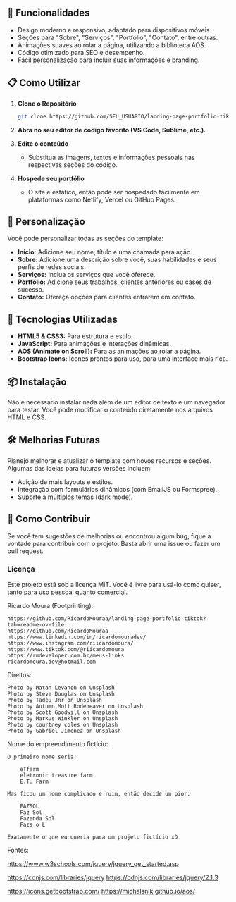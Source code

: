 ## 🚀 Funcionalidades

- Design moderno e responsivo, adaptado para dispositivos móveis.
- Seções para "Sobre", "Serviços", "Portfólio", "Contato", entre outras.
- Animações suaves ao rolar a página, utilizando a biblioteca AOS.
- Código otimizado para SEO e desempenho.
- Fácil personalização para incluir suas informações e branding.

## 📋 Como Utilizar

1. **Clone o Repositório**
   ```bash
   git clone https://github.com/SEU_USUARIO/landing-page-portfolio-tiktok.git
   ```

2. **Abra no seu editor de código favorito (VS Code, Sublime, etc.).**

3. **Edite o conteúdo**
   - Substitua as imagens, textos e informações pessoais nas respectivas seções do código.

4. **Hospede seu portfólio**
   - O site é estático, então pode ser hospedado facilmente em plataformas como Netlify, Vercel ou GitHub Pages.

## 🎨 Personalização

Você pode personalizar todas as seções do template:
- **Início:** Adicione seu nome, título e uma chamada para ação.
- **Sobre:** Adicione uma descrição sobre você, suas habilidades e seus perfis de redes sociais.
- **Serviços:** Inclua os serviços que você oferece.
- **Portfólio:** Adicione seus trabalhos, clientes anteriores ou cases de sucesso.
- **Contato:** Ofereça opções para clientes entrarem em contato.

## 🔧 Tecnologias Utilizadas

- **HTML5 & CSS3:** Para estrutura e estilo.
- **JavaScript:** Para animações e interações dinâmicas.
- **AOS (Animate on Scroll):** Para as animações ao rolar a página.
- **Bootstrap Icons:** Ícones prontos para uso, para uma interface mais rica.

## 📦 Instalação

Não é necessário instalar nada além de um editor de texto e um navegador para testar. Você pode modificar o conteúdo diretamente nos arquivos HTML e CSS.

## 🛠 Melhorias Futuras

Planejo melhorar e atualizar o template com novos recursos e seções. Algumas das ideias para futuras versões incluem:
- Adição de mais layouts e estilos.
- Integração com formulários dinâmicos (com EmailJS ou Formspree).
- Suporte a múltiplos temas (dark mode).

## 🎁 Como Contribuir

Se você tem sugestões de melhorias ou encontrou algum bug, fique à vontade para contribuir com o projeto. Basta abrir uma issue ou fazer um pull request.

### Licença

Este projeto está sob a licença MIT. Você é livre para usá-lo como quiser, tanto para uso pessoal quanto comercial.



Ricardo Moura (Footprinting):

	https://github.com/RicardoMouraa/landing-page-portfolio-tiktok?tab=readme-ov-file
	https://github.com/RicardoMouraa
	https://www.linkedin.com/in/ricardomouradev/
	https://www.instagram.com/riicardomoura/
	https://www.tiktok.com/@riicardomoura
	https://rmdeveloper.com.br/meus-links
	ricardomoura.dev@hotmail.com

Direitos:

	Photo by Matan Levanon on Unsplash
	Photo by Steve Douglas on Unsplash
	Photo by Tadeu Jnr on Unsplash
	Photo by Autumn Mott Rodeheaver on Unsplash
	Photo by Scott Goodwill on Unsplash
	Photo by Markus Winkler on Unsplash
	Photo by courtney coles on Unsplash
	Photo by Gabriel Jimenez on Unsplash

Nome do empreendimento fictício:

	O primeiro nome seria:

		eTfarm
		eletronic treasure farm
		E.T. Farm

	Mas ficou um nome complicado e ruim, então decide um pior:

		FAZSOL
		Faz Sol
		Fazenda Sol
		Fazs o L

	Exatamente o que eu queria para um projeto fictício xD

Fontes:

https://www.w3schools.com/jquery/jquery_get_started.asp

https://cdnjs.com/libraries/jquery
https://cdnjs.com/libraries/jquery/2.1.3

https://icons.getbootstrap.com/
https://michalsnik.github.io/aos/
